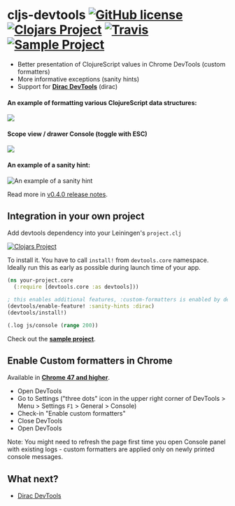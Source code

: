 # cljs-devtools [![GitHub license](https://img.shields.io/github/license/binaryage/cljs-devtools.svg)](license.txt) [![Clojars Project](https://img.shields.io/clojars/v/binaryage/devtools.svg)](https://clojars.org/binaryage/devtools) [![Travis](https://img.shields.io/travis/binaryage/cljs-devtools.svg)](https://travis-ci.org/binaryage/cljs-devtools) [![Sample Project](https://img.shields.io/badge/project-example-ff69b4.svg)](https://github.com/binaryage/cljs-devtools-sample)

* Better presentation of ClojureScript values in Chrome DevTools (custom formatters)
* More informative exceptions (sanity hints)
* Support for [**Dirac DevTools**](https://github.com/binaryage/dirac) (dirac)

#### An example of formatting various ClojureScript data structures:

![](https://dl.dropboxusercontent.com/u/559047/cljs-devtools-sample-full.png)

#### Scope view / drawer Console (toggle with ESC)

![](https://dl.dropboxusercontent.com/u/559047/cljs-devtools-scope.png)

#### An example of a sanity hint:

![An example of a sanity hint](https://dl.dropboxusercontent.com/u/559047/cljs-devtools-sanity-hint.png)

Read more in [v0.4.0 release notes](https://github.com/binaryage/cljs-devtools/releases/tag/v0.4.0).

## Integration in your own project

Add devtools dependency into your Leiningen's `project.clj`

[![Clojars Project](https://img.shields.io/clojars/v/binaryage/devtools.svg)](https://clojars.org/binaryage/devtools)

To install it. You have to call `install!` from `devtools.core` namespace. Ideally run this as early as possible during
launch time of your app.

```clojure
(ns your-project.core
  (:require [devtools.core :as devtools]))

; this enables additional features, :custom-formatters is enabled by default
(devtools/enable-feature! :sanity-hints :dirac)
(devtools/install!)

(.log js/console (range 200))
```

Check out the **[sample project](https://github.com/binaryage/cljs-devtools-sample)**.

## Enable Custom formatters in Chrome

Available in [**Chrome 47 and higher**](http://googlechromereleases.blogspot.cz/2015/12/stable-channel-update.html).

  * Open DevTools
  * Go to Settings ("three dots" icon in the upper right corner of DevTools > Menu > Settings `F1` > General > Console)
  * Check-in "Enable custom formatters"
  * Close DevTools
  * Open DevTools

Note: You might need to refresh the page first time you open Console panel with existing logs - custom formatters are applied
only on newly printed console messages.

## What next?

  * [Dirac DevTools](https://github.com/binaryage/dirac)
